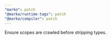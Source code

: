 ```yaml
---
"marko": patch
"@marko/runtime-tags": patch
"@marko/compiler": patch
---
```


Ensure scopes are crawled before stripping types.
